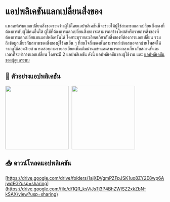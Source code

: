 # แอปพลิเคชันแลกเปลี่ยนสิ่งของ

แพลตฟอร์มแลกเปลี่ยนสิ่งของระหว่างผู้ใช้โดยแอปพลิเคชันนี้จะช่วยให้ผู้ใช้สามารถแลกเปลี่ยนสิ่งของที่ต้องการกับผู้ใช้คนอื่นได้ ผู้ใช้ที่ต้องการแลกเปลี่ยนสิ่งของจะสามารถสร้างโพสต์หรือรายการสิ่งของที่ต้องการแลกเปลี่ยนบนแอปพลิเคชันได้ โดยระบุรายละเอียดเกี่ยวกับสิ่งของที่ต้องการแลกเปลี่ยน รวมถึงข้อมูลเกี่ยวกับสภาพของสิ่งของผู้ใช้คนอื่น ๆ ที่สนใจสิ่งของนั้นสามารถส่งข้อเสนอจากผ่านโพสต์ได้จากผูใช้สองฝ่ายสามารถสอบถามรายละเอียดเพิ่มเติมผ่านแชทและสามารถตกลงเกี่ยวกับสถานที่และเวลาที่จะทำการแลกเปลี่ยน โดยจะมี 2 แอปพลิเคชัน ดังนี้ แอปพลิเคชันของผู้ใช้งาน และ [แอปพลิเคชันของผู้ดูแลระบบ](https://github.com/peerapattop/swapitem-admin)

## 🎥 ตัวอย่างแอปพลิเคชัน

<div style="display: flex; gap: 10px;">
  <img src="https://github.com/peerapattop/swapItem/raw/main/assets/images/swapitem1.gif" width="200" />
  <img src="https://github.com/peerapattop/swapItem/raw/main/assets/images/swapitem2.gif" width="200" />
</div>


## 📥 ดาวน์โหลดแอปพลิเคชัน
[https://drive.google.com/drive/folders/1ajXDVgmPZFpJSK1uo8ZY2E8wp6AjwdEG?usp=sharing](https://drive.google.com/file/d/1QR_ksViJsTj3P4BhZWISZ2xkZbN-kSAX/view?usp=sharing)




